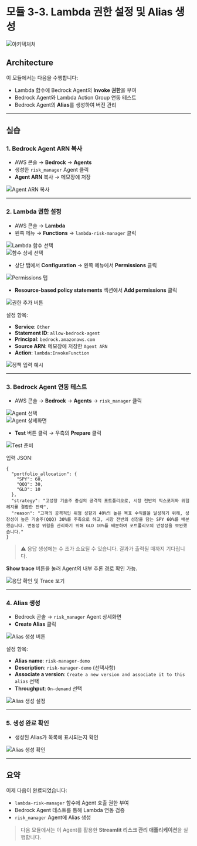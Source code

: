 # 모듈 3-3. Lambda 권한 설정 및 Alias 생성

![아키텍처처](./images/Architecture3.png)

## Architecture

이 모듈에서는 다음을 수행합니다:
- Lambda 함수에 Bedrock Agent의 **Invoke 권한**을 부여
- Bedrock Agent와 Lambda Action Group 연동 테스트
- Bedrock Agent의 **Alias**를 생성하여 버전 관리

---

## 실습

### 1. Bedrock Agent ARN 복사

- AWS 콘솔 → **Bedrock** → **Agents**
- 생성한 `risk_manager` Agent 클릭
- **Agent ARN** 복사 → 메모장에 저장

![Agent ARN 복사](./images/Picture41.png)

---

### 2. Lambda 권한 설정

- AWS 콘솔 → **Lambda**
- 왼쪽 메뉴 → **Functions** → `lambda-risk-manager` 클릭

![Lambda 함수 선택](./images/Picture42.png)  
![함수 상세 선택](./images/Picture43.png)

- 상단 탭에서 **Configuration** → 왼쪽 메뉴에서 **Permissions** 클릭

![Permissions 탭](./images/Picture44.png)

- **Resource-based policy statements** 섹션에서 **Add permissions** 클릭

![권한 추가 버튼](./images/Picture45.png)

설정 항목:

- **Service**: `Other`
- **Statement ID**: `allow-bedrock-agent`
- **Principal**: `bedrock.amazonaws.com`
- **Source ARN**: 메모장에 저장한 `Agent ARN`
- **Action**: `lambda:InvokeFunction`

![정책 입력 예시](./images/Picture46.png)

---

### 3. Bedrock Agent 연동 테스트

- AWS 콘솔 → **Bedrock** → **Agents** → `risk_manager` 클릭

![Agent 선택](./images/Picture47.png)  
![Agent 상세화면](./images/Picture48.png)

- **Test** 버튼 클릭 → 우측의 **Prepare** 클릭

![Test 준비](./images/Picture49.png)

입력 JSON:

```
{
  "portfolio_allocation": {
    "SPY": 60,
    "QQQ": 30,
    "GLD": 10
  },
  "strategy": "고성장 기술주 중심의 공격적 포트폴리오로, 시장 전반의 익스포저와 위험 헤지를 결합한 전략",
  "reason": "고객의 공격적인 위험 성향과 40%의 높은 목표 수익률을 달성하기 위해, 성장성이 높은 기술주(QQQ) 30%를 주축으로 하고, 시장 전반의 성장을 담는 SPY 60%를 배분했습니다. 변동성 위험을 관리하기 위해 GLD 10%를 배분하여 포트폴리오의 안정성을 보완했습니다."
}
```

> ⚠️ 응답 생성에는 수 초가 소요될 수 있습니다. 결과가 출력될 때까지 기다립니다.

**Show trace** 버튼을 눌러 Agent의 내부 추론 경로 확인 가능.

![응답 확인 및 Trace 보기](./images/Picture50.png)

---

### 4. Alias 생성

- Bedrock 콘솔 → `risk_manager` Agent 상세화면
- **Create Alias** 클릭

![Alias 생성 버튼](./images/Picture51.png)

설정 항목:

- **Alias name**: `risk-manager-demo`
- **Description**: `risk-manager-demo` (선택사항)
- **Associate a version**: `Create a new version and associate it to this alias` 선택
- **Throughput**: `On-demand` 선택

![Alias 생성 설정](./images/Picture52.png)

---

### 5. 생성 완료 확인

- 생성된 Alias가 목록에 표시되는지 확인

![Alias 생성 확인](./images/Picture53.png)

---

## 요약

이제 다음이 완료되었습니다:

- `lambda-risk-manager` 함수에 Agent 호출 권한 부여
- Bedrock Agent 테스트를 통해 Lambda 연동 검증
- `risk_manager` Agent에 Alias 생성

> 다음 모듈에서는 이 Agent를 활용한 **Streamlit 리스크 관리 애플리케이션**을 실행합니다.
